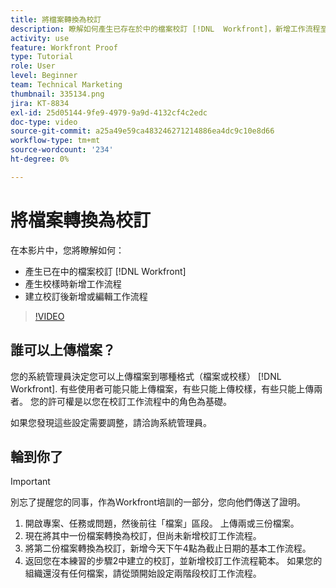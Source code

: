```yaml
---
title: 將檔案轉換為校訂
description: 瞭解如何產生已存在於中的檔案校訂 [!DNL  Workfront]，新增工作流程至校訂，並在建立校訂後新增或編輯工作流程。
activity: use
feature: Workfront Proof
type: Tutorial
role: User
level: Beginner
team: Technical Marketing
thumbnail: 335134.png
jira: KT-8834
exl-id: 25d05144-9fe9-4979-9a9d-4132cf4c2edc
doc-type: video
source-git-commit: a25a49e59ca483246271214886ea4dc9c10e8d66
workflow-type: tm+mt
source-wordcount: '234'
ht-degree: 0%

---
```


# 將檔案轉換為校訂

在本影片中，您將瞭解如何：

* 產生已在中的檔案校訂 [!DNL Workfront]
* 產生校樣時新增工作流程
* 建立校訂後新增或編輯工作流程

>[!VIDEO](https://video.tv.adobe.com/v/335134/?quality=12&learn=on)


## 誰可以上傳檔案？

您的系統管理員決定您可以上傳檔案到哪種格式（檔案或校樣） [!DNL Workfront]. 有些使用者可能只能上傳檔案，有些只能上傳校樣，有些只能上傳兩者。 您的許可權是以您在校訂工作流程中的角色為基礎。

如果您發現這些設定需要調整，請洽詢系統管理員。

## 輪到你了

>[!IMPORTANT]
>
>別忘了提醒您的同事，作為Workfront培訓的一部分，您向他們傳送了證明。

1. 開啟專案、任務或問題，然後前往「檔案」區段。 上傳兩或三份檔案。
1. 現在將其中一份檔案轉換為校訂，但尚未新增校訂工作流程。
1. 將第二份檔案轉換為校訂，新增今天下午4點為截止日期的基本工作流程。
1. 返回您在本練習的步驟2中建立的校訂，並新增校訂工作流程範本。 如果您的組織還沒有任何檔案，請從頭開始設定兩階段校訂工作流程。


<!--
###Learn more
* Generate a proof for a document
-->
